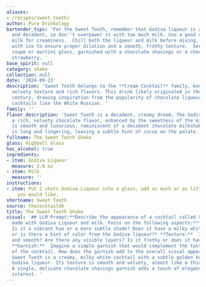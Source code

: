 ```yaml
---
aliases:
- /recipes/sweet_tooth/
author: Pure Drinkology
bartender_tips: 'For the Sweet Tooth, remember that Godiva liqueur is already rich
  and decadent, so don''t overpower it with too much milk. Use a good quality whole
  milk for creaminess.  Chill both the liqueur and milk before mixing. Shake vigorously
  with ice to ensure proper dilution and a smooth, frothy texture.  Serve in a chilled
  coupe or martini glass, garnished with a chocolate shavings or a chocolate-dipped
  strawberry. '
base_spirit: null
category: shake
collection: null
date: '2024-09-23'
description: 'Sweet Tooth belongs to the **Cream Cocktail** family, known for their
  velvety texture and rich flavors. This drink likely originated in the early 20th
  century, drawing inspiration from the popularity of chocolate liqueurs and milk-based
  cocktails like the White Russian. '
family: ''
flavor_description: 'Sweet Tooth is a decadent, creamy dream. The Godiva Liqueur brings
  a rich, velvety chocolate flavor, enhanced by the sweetness of the milk. The combination
  is smooth and luxurious, reminiscent of a decadent chocolate milkshake. The finish
  is long and lingering, leaving a subtle hint of cocoa on the palate.  '
fullname: The Sweet Tooth Shake
glass: Highball Glass
has_alcohol: true
ingredients:
- item: Godiva Liqueur
  measure: 3.0 oz
- item: Milk
  measure: ''
instructions:
- item: Put 2 shots Godiva Liquour into a glass, add as much or as little milk as
    you would like.
shortname: Sweet Tooth
source: thecocktaildb
title: The Sweet Tooth Shake
visual: '## LLM Prompt:**Describe the appearance of a cocktail called Sweet Tooth
  made with Godiva Liqueur and milk. Focus on the following aspects:*** **Color:**
  Is it a vibrant hue or a more subtle shade? Does it have a milky white appearance
  or is there a hint of color from the Godiva liqueur?* **Texture:**  Is it creamy
  and smooth? Are there any visible layers? Is it frothy or does it have a silky texture?*
  **Garnish:**  Imagine a simple garnish that would complement the taste and appearance
  of the cocktail. How does the garnish add to the overall visual appeal? **Example:**The
  Sweet Tooth is a creamy, milky white cocktail with a subtle golden hue from the
  Godiva liqueur. Its texture is smooth and velvety, almost like a thick milkshake.
  A single, delicate chocolate shavings garnish adds a touch of elegance and visual
  interest. '
---
```



